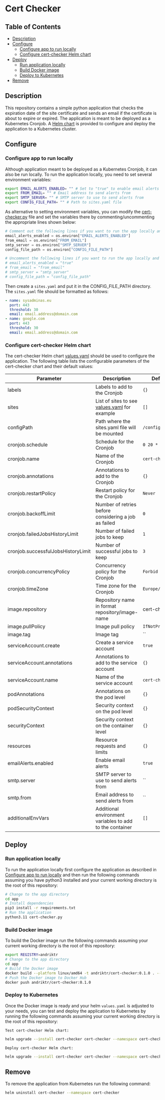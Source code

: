 # Cert Checker

## Table of Contents

- [Description](#description)
- [Configure](#configure)
  - [Configure app to run locally](#configure-app-to-run-locally)
  - [Configure cert-checker Helm chart](#configure-cert-checker-helm-chart)
- [Deploy](#deploy)
  - [Run application locally](#run-application-locally)
  - [Build Docker image](#build-docker-image)
  - [Deploy to Kubernetes](#deploy-to-kubernetes)
- [Remove](#remove)

## Description

This repository contains a simple python application that checks the expiration date of the site certificate and sends an email if the certificate is about to expire or expired. The application is meant to be deployed as a Kubernetes Cronjob. A [Helm chart](cert-checker/) is provided to configure and deploy the application to a Kubernetes cluster.

## Configure

### Configure app to run locally

Although application meant to be deployed as a Kubernetes Cronjob, it can also be run locally. To run the application locally, you need to set several environment variables:

```bash
export EMAIL_ALERTS_ENABLED= "" # Set to "true" to enable email alerts or "false" to disable email alerts
export FROM_EMAIL= "" # Email address to send alerts from
export SMTP_SERVER= "" # SMTP server to use to send alerts from
export CONFIG_FILE_PATH= "" # Path to sites.yaml file
```

As alternative to setting environment variables, you can modify the [cert-checker.py](app/cert-checker.py) file and set the variables there by commenting/uncommenting the appropriate lines shown below:

```python
# Comment out the following lines if you want to run the app locally and uncomment the lines below them if you want to run the app in a container
email_alerts_enabled = os.environ["EMAIL_ALERTS_ENABLED"]
from_email = os.environ["FROM_EMAIL"]
smtp_server = os.environ["SMTP_SERVER"]
config_file_path = os.environ["CONFIG_FILE_PATH"]

# Uncomment the following lines if you want to run the app locally and comment out the lines above them if you want to run the app in a container
# email_alerts_enabled = "true"
# from_email = "from_email"
# smtp_server = "smtp_server"
# config_file_path = "config_file_path"
```

Then create a `sites.yaml` and put it in the CONFIG_FILE_PATH directory. The `sites.yaml` file should be formatted as follows:

```yaml
- name: sysadminas.eu
  port: 443
  threshold: 30
  email: email.address@domain.com
- name: google.com
  port: 443
  threshold: 30
  email: email.address@domain.com
```

### Configure cert-checker Helm chart

The cert-checker Helm chart [values.yaml](cert-checker/values.yaml) should be used to configure the application. The following table lists the configurable parameters of the cert-checker chart and their default values:

Parameter | Description | Default
--------- | ----------- | -------
labels | Labels to add to the Cronjob | `{}`
sites | List of sites to see [values.yaml](cert-checker/values.yaml) for example | `[]`
configPath | Path where the sites.yaml file will be mounted | `/config`
cronjob.schedule | Schedule for the Cronjob | `0 20 * * 6`
cronjob.name | Name of the Cronjob | `cert-checker`
cronjob.annotations | Annotations to add to the Cronjob | `{}`
cronjob.restartPolicy | Restart policy for the Cronjob | `Never`
cronjob.backoffLimit | Number of retries before considering a job as failed | `0`
cronjob.failedJobsHistoryLimit | Number of failed jobs to keep | `1`
cronjob.successfulJobsHistoryLimit | Number of successful jobs to keep | `3`
cronjob.concurrencyPolicy | Concurrency policy for the Cronjob | `Forbid`
cronjob.timeZone | Time zone for the Cronjob | `Europe/Vilnius`
image.repository | Repository name in format repository/image-name | cert-checker
image.pullPolicy | Image pull policy | `IfNotPresent`
image.tag | Image tag | ``
serviceAccount.create | Create a service account | `true`
serviceAccount.annotations | Annotations to add to the service account | `{}`
serviceAccount.name | Name of the service account | `cert-checker`
podAnnotations | Annotations on the pod level | `{}`
podSecurityContext | Security context on the pod level | `{}`
securityContext | Security context on the container level | `{}`
resources | Resource requests and limits | `{}`
emailAlerts.enabled | Enable email alerts | `true`
smtp.server | SMTP server to use to send alerts from | ``
smtp.from | Email address to send alerts from | ``
additionalEnvVars | Additional environment variables to add to the container | `[]`

## Deploy

### Run application locally

To run the application locally first configure the application as described in [Configure app to run locally](#configure-app-to-run-locally) and then run the following commands assuming you have python3 installed and your current working directory is the root of this repository:

```bash
# Change to the app directory
cd app
# Install dependencies
pip3 install -r requirements.txt
# Run the application
python3.11 cert-checker.py
```

### Build Docker image

To build the Docker image run the following commands assuming your current working directory is the root of this repository:

```bash
export REGISTRY=andriktr
# Change to the app directory
cd app
# Build the Docker image
docker build --platform linux/amd64 -t andriktr/cert-checker:0.1.0 . --no-cache --pull
# Push the Docker image to Docker Hub
docker push andriktr/cert-checker:0.1.0
```

### Deploy to Kubernetes

Once the Docker image is ready and your helm `values.yaml` is adjusted to your needs, you can test and deploy the application to Kubernetes by running the following commands assuming your current working directory is the root of this repository:

`Test cert-checker Helm chart:`

```bash
helm upgrade --install cert-checker cert-checker --namespace cert-checker --create-namespace --values cert-checker/values.yaml --dry-run --debug
```

`Deploy cert-checker Helm chart:`

```bash
helm upgrade --install cert-checker cert-checker --namespace cert-checker --create-namespace --values cert-checker/values.yaml
```

## Remove

To remove the application from Kubernetes run the following command:

```bash
helm uninstall cert-checker --namespace cert-checker
```
